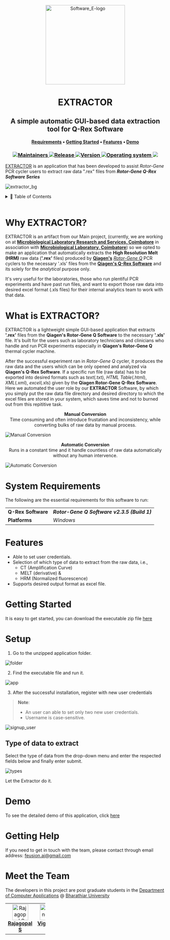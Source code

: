 <div align="center">
    <br>
        <a href="https://github.com/FEUSION/rotor-extractor"><img src="source\logo_E.png" width="250px" height="250px" alt="Software_E-logo"></a>
      <br>
    <h1>EXTRACTOR</h1>
    <h2><b>A simple automatic GUI-based data extraction tool for Q-Rex Software</b></h2>
        <h4>
        <a href="#system-requirements">Requirements</a>
        •
        <a href="#getting-started">Getting Started</a>
        •
        <a href="#features">Features</a>
        •
        <a href="#demo">Demo</a>
    </h4>
    <h3>
        <a href="#meet-the-team">
            <img src="https://img.shields.io/badge/maintainers-The Team-cyan" alt="Maintainers">
        </a>
        <a href="https://github.com/FEUSION/Extractor/releases/latest/tags/v1.0.0">
            <img src="https://img.shields.io/badge/launched-April%202023-teal" alt="Release">
        </a>
        <a href="https://github.com/FEUSION/Extractor/releases/latest">
        <img src="https://img.shields.io/github/release/MLRS-dev/Extractor?color=brightgreen&label=version" alt="Version">
        </a>
        <a href="https://www.microsoft.com/en-in/software-download/">
        <img src="https://img.shields.io/badge/platform-Windows-blue" alt="Operating system">
      </a>
      <a href="https://github.com/FEUSION/Extractor/commits/main">
      <img src="https://img.shields.io/github/last-commit/FEUSION/Extractor?color=blueviolet&label=updated">
      </a>
    </h3>
</div>

[EXTRACTOR](https://github.com/FEUSION/Extractor) is an application that has been developed to assist _Rotor-Gene_ PCR cycler users to extract raw data ".rex" files from **_Rotor-Gene Q-Rex Software Series_**


![extractor_bg](https://user-images.githubusercontent.com/126145859/229084089-d8257d94-df4c-4a0f-910f-368f641c7909.png)


<!-- TABLE OF CONTENTS -->
<details>
  <summary>📌 Table of Contents</summary>
  <ol>
    <li>
      <a href="#why-extractor">Why EXTRACTOR?</a>
    </li>
    <li>
    <a href="#what-is-extractor">What is EXTRACTOR?</a>
    </li>
    <li><a href="#system-requirements">System Requirements</a></li>
    <li><a href="#features">Features</a></li>
    <li>
      <a href="#getting-started">Getting Started</a>
      <ul>
        <li><a href="#setup">Setup</a></li>
      </ul>
    </li>
    <li><a href="#demo">Demo</a></li>
    <li><a href="#getting-help">Getting Help</a></li>
    <li><a href="#meet-the-team">Meet the Team</a></li>
  </ol>
</details>

<br />

# Why EXTRACTOR?

EXTRACTOR is an artifact from our Main project, (currently, we are working on at **[Microbiological Laboratory Research and Services, Coimbatore](https://microserv.in/)** in association with **[Microbiological Laboratory, Coimbatore](https://microlabindia.com/)**) so we opted to make an application that automatically extracts the **High Resolution Melt (HRM)** raw data (**'.rex'** files) produced by **[Qiagen's](https://www.qiagen.com/us)** _[Rotor-Gene Q](https://www.qiagen.com/us/products/discovery-and-translational-research/epigenetics/dna-methylation/methylation-specific-pcr/rotor-gene-q)_ PCR cyclers to the necessary '.xls' files from the **[Qiagen's Q-Rex Software](https://www.qiagen.com/us/applications/pcr/thermal-cyclers/q-rex-software)** and its solely for the _analytical_ purpose only.

It's very useful for the laboratories, those who run plentiful PCR experiments and have past run files, and want to export those raw data into desired excel format (.xls files) for their internal analytics team to work with that data.

# What is EXTRACTOR?

EXTRACTOR is a lightweight simple GUI-based application that extracts **'.rex'** files from the **Qiagen's Rotor-Gene Q Software** to the necessary **'.xls'** file. It's built for the users such as laboratory technicians and clinicians who handle and run PCR experiments especially in **Qiagen's Rotor-Gene Q** thermal cycler machine.

After the successful experiment ran in _Rotor-Gene Q_ cycler, it produces the raw data and the users which can be only opened and analyzed via **Qiagen's Q-Rex Software**. If a specific run file (raw data) has to be exported into desired formats such as _text_(.txt), _HTML Table_(.html), _XML_(.xml), _excel_(.xls) given by the **Qiagen Rotor-Gene Q-Rex Software**. Here we automated the user role by our **EXTRACTOR** Software, by which you simply put the raw data file directory and desired directory to which the excel files are stored in your system, which saves time and not to burned out from this repititive task.

<p align="center">
<b>Manual Conversion</b><br />
    Time consuming and often introduce frustation and inconsistency, while converting bulks of raw data by manual process.
</p>

![Manual Conversion](https://user-images.githubusercontent.com/126145859/227910822-4ef20c41-3f6b-49d7-9dce-ff611d909419.png)

<p align="center">
<b>Automatic Conversion</b><br />
    Runs in a constant time and it handle countless of raw data automatically without any human intervence.
</p>

![Automatic Conversion](https://user-images.githubusercontent.com/126145859/227910859-43c36212-5e51-4061-8e71-cf66ab2951d9.png)

# System Requirements

The following are the essential requirements for this software to run:

<table>
  <tr>
    <td nowrap><strong>Q-Rex Software</strong></td><td><i><b>Rotor-Gene Q Software v2.3.5 (Build 1)</b></i></td>
  </tr>
  <tr>
    <td nowrap><strong>Platforms</strong></td><td><i>Windows</i></td>
  </tr>
</table>

# Features
- Able to set user credentials.
- Selection of which type of data to extract from the raw data, i.e.,
    - CT (Amplification Curve)
    - MELT (derivative) &
    - HRM (Normalized fluorescence)
- Supports desired output format as excel file.

# Getting Started

It is easy to get started, you can download the executable zip file [here](https://github.com/FEUSION/Extractor/releases/latest/download/EXTRACTOR-v1.0.0.zip)

# Setup

1. Go to the unzipped application folder.

![folder](https://user-images.githubusercontent.com/126145859/228214338-2dbcedb7-74bd-43ac-acf2-57e372cc806e.jpg)


2. Find the executable file and run it.

![app](https://user-images.githubusercontent.com/126145859/229074435-de70dc29-2d13-4245-932b-cacd9ad72cf3.jpg)


3. After the successful installation, register with new user credentials

> **Note**:
> - An user can able to set only two new user credentials.
> - Username is  case-sensitive.

![signup_user](https://user-images.githubusercontent.com/126145859/229084487-5184df34-ccce-4e87-9cae-9ab78d4c62d7.png)


## Type of data to extract

Select the type of data from the drop-down menu and enter the respected fields below and finally enter submit.

![types](https://user-images.githubusercontent.com/126145859/229084427-a837e98a-fbc9-451c-9ff7-51c30f41b3df.png)

Let the Extractor do it.


# Demo

To see the detailed demo of this application, click [here](https://youtu.be/4sDumV86qFI)

# Getting Help

If you need to get in touch with the team, please contact through email address: [feusion.ai@gmail.com](mailto:feusion.ai@gmail.com?subject=Extractor%20Application)

# Meet the Team

   The developers in this project are post graduate students in the [Department of Computer Applications](https://b-u.ac.in/23/department-computer-applications) @ [Bharathiar University](https://b-u.ac.in/)
<table style="width:25%">
  <tbody>
    <tr>
      <td align="center" valign="top"><a href="https://github.com/rajag0pal"><img src="https://avatars.githubusercontent.com/u/80576855?v=4" width="50px;" alt="Rajagopal S"/><br /><sub><b><a href="https://www.linkedin.com/in/rajagopal-s/">Rajagopal S</a></b></sub></a><br /></td>
      <td align="center" valign="top"><a href="https://github.com/VIGNESH-R-06"><img src="https://avatars.githubusercontent.com/u/94525493?v=4" width="50px;" alt="Vignesh R"/><br /><sub><b><a href="https://www.linkedin.com/in/vignesh-r-31b5601b8/">Vignesh R</a></b></sub></a><br /></td>
      <td align="center" valign="top"><a href="https://github.com/IamSenthilKumar"><img src="https://avatars.githubusercontent.com/u/89689985?v=4" width="50px;" alt="Senthil Kumar N"/><br /><sub><b><a href="https://www.linkedin.com/in/senthilkumar-n/">N.S.K</a></b></sub></a><br /></td>
    </tr>
  </tbody>
</table>
